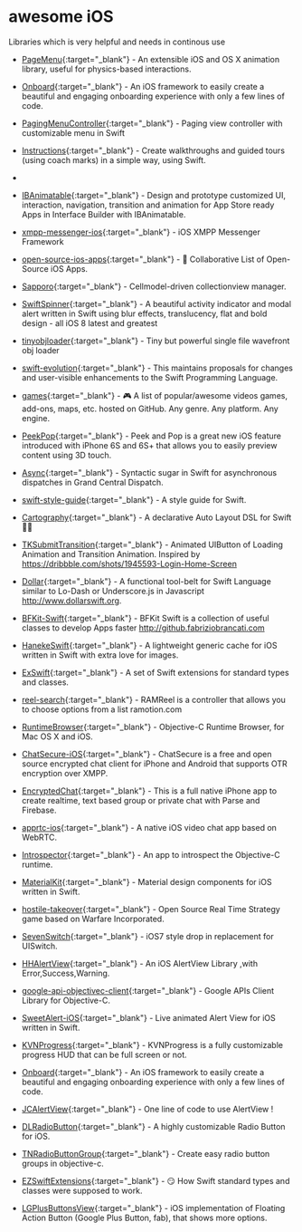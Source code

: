 # awesome iOS
Libraries which is very helpful and needs in continous use

 * [PageMenu](https://github.com/HighBay/PageMenu){:target="_blank"}  - An extensible iOS and OS X animation library, useful for physics-based interactions.
 * [Onboard](https://github.com/mamaral/Onboard){:target="_blank"}  - An iOS framework to easily create a beautiful and engaging onboarding experience with only a few lines of code.
 * [PagingMenuController](https://github.com/kitasuke/PagingMenuController){:target="_blank"}  - Paging view controller with customizable menu in Swift
 * [Instructions](https://github.com/ephread/Instructions){:target="_blank"}  - Create walkthroughs and guided tours (using coach marks) in a simple way, using Swift.
 * 
 
 * [IBAnimatable](https://github.com/JakeLin/IBAnimatable){:target="_blank"}  - Design and prototype customized UI, interaction, navigation, transition and animation for App Store ready Apps in Interface Builder with IBAnimatable.
 * [xmpp-messenger-ios](https://github.com/processone/xmpp-messenger-ios){:target="_blank"}  - iOS XMPP Messenger Framework
 * [open-source-ios-apps](https://github.com/dkhamsing/open-source-ios-apps){:target="_blank"}  - 📱 Collaborative List of Open-Source iOS Apps.
 * [Sapporo](https://github.com/nghialv/Sapporo){:target="_blank"}  - Cellmodel-driven collectionview manager.
 * [SwiftSpinner](https://github.com/icanzilb/SwiftSpinner){:target="_blank"}  - A beautiful activity indicator and modal alert written in Swift using blur effects, translucency, flat and bold design - all iOS 8 latest and greatest
 * [tinyobjloader](https://github.com/syoyo/tinyobjloader){:target="_blank"}  - Tiny but powerful single file wavefront obj loader
 * [swift-evolution](https://github.com/apple/swift-evolution){:target="_blank"}  - This maintains proposals for changes and user-visible enhancements to the Swift Programming Language.
 * [games](https://github.com/leereilly/games){:target="_blank"}  - 🎮 A list of popular/awesome videos games, add-ons, maps, etc. hosted on GitHub. Any genre. Any platform. Any engine.
 * [PeekPop](https://github.com/marmelroy/PeekPop){:target="_blank"}  - Peek and Pop is a great new iOS feature introduced with iPhone 6S and 6S+ that allows you to easily preview content using 3D touch.
 * [Async](https://github.com/duemunk/Async){:target="_blank"}  - Syntactic sugar in Swift for asynchronous dispatches in Grand Central Dispatch.
 * [swift-style-guide](https://github.com/prolificinteractive/swift-style-guide){:target="_blank"}  - A style guide for Swift.
 * [Cartography](https://github.com/robb/Cartography){:target="_blank"}  - A declarative Auto Layout DSL for Swift 📱📐
 * [TKSubmitTransition](https://github.com/entotsu/TKSubmitTransition){:target="_blank"}  - Animated UIButton of Loading Animation and Transition Animation. Inspired by https://dribbble.com/shots/1945593-Login-Home-Screen
 * [Dollar](https://github.com/ankurp/Dollar){:target="_blank"}  -  A functional tool-belt for Swift Language similar to Lo-Dash or Underscore.js in Javascript http://www.dollarswift.org.
 * [BFKit-Swift](https://github.com/FabrizioBrancati/BFKit-Swift){:target="_blank"}  - BFKit Swift is a collection of useful classes to develop Apps faster http://github.fabriziobrancati.com
 * [HanekeSwift](https://github.com/Haneke/HanekeSwift){:target="_blank"}  - A lightweight generic cache for iOS written in Swift with extra love for images.
 * [ExSwift](https://github.com/pNre/ExSwift){:target="_blank"}  - A set of Swift extensions for standard types and classes.
 * [reel-search](https://github.com/Ramotion/reel-search){:target="_blank"}  - RAMReel is a controller that allows you to choose options from a list ramotion.com
 * [RuntimeBrowser](https://github.com/nst/RuntimeBrowser){:target="_blank"}  - Objective-C Runtime Browser, for Mac OS X and iOS.
 * [ChatSecure-iOS](https://github.com/ChatSecure/ChatSecure-iOS){:target="_blank"}  - ChatSecure is a free and open source encrypted chat client for iPhone and Android that supports OTR encryption over XMPP.
 * [EncryptedChat](https://github.com/relatedcode/EncryptedChat){:target="_blank"}  - This is a full native iPhone app to create realtime, text based group or private chat with Parse and Firebase.
 * [apprtc-ios](https://github.com/ISBX/apprtc-ios){:target="_blank"}  -  A native iOS video chat app based on WebRTC.
 * [Introspector](https://github.com/MosheBerman/Introspector){:target="_blank"}  -  An app to introspect the Objective-C runtime.
 * [MaterialKit](https://github.com/nghialv/MaterialKit){:target="_blank"}  - Material design components for iOS written in Swift.
 * [hostile-takeover](https://github.com/spiffcode/hostile-takeover){:target="_blank"}  - Open Source Real Time Strategy game based on Warfare Incorporated.
 * [SevenSwitch](https://github.com/bvogelzang/SevenSwitch){:target="_blank"}  - iOS7 style drop in replacement for UISwitch.
 * [HHAlertView](https://github.com/mrchenhao/HHAlertView){:target="_blank"}  - An iOS AlertView Library ,with Error,Success,Warning.
 * [google-api-objectivec-client](https://github.com/google/google-api-objectivec-client){:target="_blank"}  - Google APIs Client Library for Objective-C.
 * [SweetAlert-iOS](https://github.com/codestergit/SweetAlert-iOS){:target="_blank"}  - Live animated Alert View for iOS written in Swift.
 * [KVNProgress](https://github.com/AssistoLab/KVNProgress){:target="_blank"}  - KVNProgress is a fully customizable progress HUD that can be full screen or not.
 * [Onboard](https://github.com/mamaral/Onboard){:target="_blank"}  - An iOS framework to easily create a beautiful and engaging onboarding experience with only a few lines of code.
 * [JCAlertView](https://github.com/HJaycee/JCAlertView){:target="_blank"}  - One line of code to use AlertView !
 * [DLRadioButton](https://github.com/DavydLiu/DLRadioButton){:target="_blank"}  -  A highly customizable Radio Button for iOS.
 * [TNRadioButtonGroup](https://github.com/frederik-jacques/TNRadioButtonGroup){:target="_blank"}  - Create easy radio button groups in objective-c.
 * [EZSwiftExtensions](https://github.com/goktugyil/EZSwiftExtensions){:target="_blank"}  - 😏 How Swift standard types and classes were supposed to work.
 * [LGPlusButtonsView](https://github.com/Friend-LGA/LGPlusButtonsView){:target="_blank"}  - iOS implementation of Floating Action Button (Google Plus Button, fab), that shows more options.

 
 
